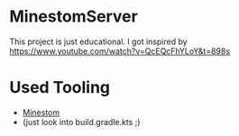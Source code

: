 # MinestomServer
This project is just educational. I got inspired by https://www.youtube.com/watch?v=QcEQcFhYLoY&t=898s

# Used Tooling
- [Minestom](https://github.com/Minestom/Minestom)
- (just look into build.gradle.kts ;)

